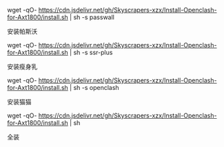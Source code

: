 wget -qO- https://cdn.jsdelivr.net/gh/Skyscrapers-xzx/Install-Openclash-for-Axt1800/install.sh | sh -s passwall 

安装帕斯沃 


wget -qO- https://cdn.jsdelivr.net/gh/Skyscrapers-xzx/Install-Openclash-for-Axt1800/install.sh | sh -s ssr-plus 

安装瘦身乳 


wget -qO- https://cdn.jsdelivr.net/gh/Skyscrapers-xzx/Install-Openclash-for-Axt1800/install.sh | sh -s openclash 

安装猫猫 


wget -qO- https://cdn.jsdelivr.net/gh/Skyscrapers-xzx/Install-Openclash-for-Axt1800/install.sh | sh 

全装 
 
